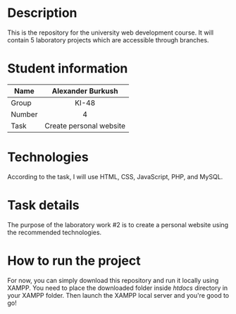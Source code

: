 # Description

This is the repository for the university web development course. It will contain 5 laboratory projects which are accessible through branches.

# Student information

| Name   | Alexander Burkush |
| ------ | :---------------: |
| Group  |       KI-48       |
| Number |         4         |
| Task   |   Create personal website    |

# Technologies

According to the task, I will use HTML, CSS, JavaScript, PHP, and MySQL.

# Task details

The purpose of the laboratory work #2 is to create a personal website using the recommended technologies.

# How to run the project

For now, you can simply download this repository and run it locally using XAMPP. You need to place the downloaded folder inside _htdocs_ directory in your XAMPP folder. Then launch the XAMPP local server and you're good to go!
